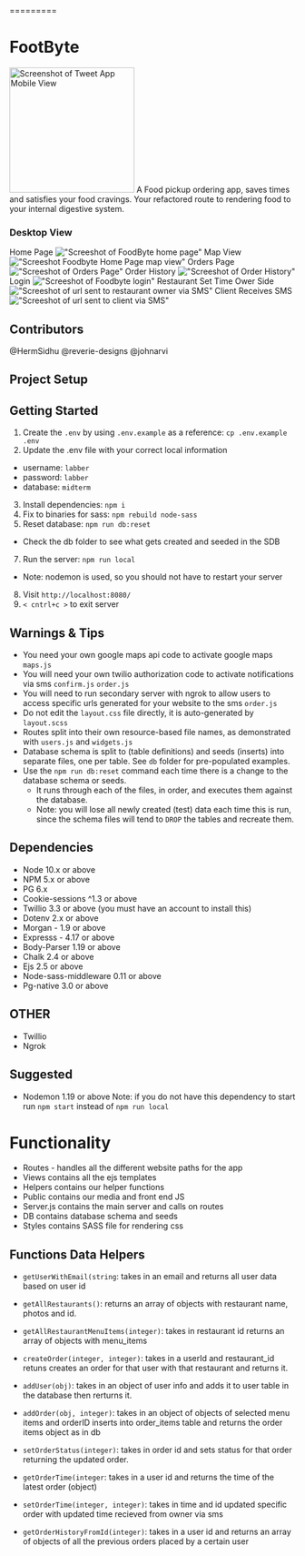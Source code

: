 
=========
# FootByte
<img src=""  alt="Screenshot of Tweet App Mobile View" width="220">
A Food pickup ordering app, saves times and satisfies your food cravings.
Your refactored route to rendering food to your internal digestive system.


### Desktop View

Home Page
!["Screeshot of FoodByte home page"]()
Map View
!["Screeshot Foodbyte Home Page map view"]()
Orders Page
!["Screeshot of Orders Page"]()
Order History
!["Screeshot of Order History"]()
Login
!["Screeshot of Foodbyte login"]()
Restaurant Set Time Ower Side 
!["Screeshot of url sent to restaurant owner via SMS"]()
Client Receives SMS
!["Screeshot of url sent to client via SMS"]()

## Contributors

@HermSidhu
@reverie-designs
@johnarvi

## Project Setup

## Getting Started

1. Create the `.env` by using `.env.example` as a reference: `cp .env.example .env`
2. Update the .env file with your correct local information 
  - username: `labber` 
  - password: `labber` 
  - database: `midterm`
3. Install dependencies: `npm i`
4. Fix to binaries for sass: `npm rebuild node-sass`
5. Reset database: `npm run db:reset`
  - Check the db folder to see what gets created and seeded in the SDB
7. Run the server: `npm run local`
  - Note: nodemon is used, so you should not have to restart your server
8. Visit `http://localhost:8080/`
9. `< cntrl+c >` to exit server

## Warnings & Tips
- You need your own google maps api code to activate google maps `maps.js`
- You will need your own twilio authorization code to activate notifications via sms `confirm.js` `order.js`
- You will need to run secondary server with ngrok to allow users to access specific urls generated for your website to the sms `order.js`
- Do not edit the `layout.css` file directly, it is auto-generated by `layout.scss`
- Routes split into their own resource-based file names, as demonstrated with `users.js` and `widgets.js`
- Database schema  is split to (table definitions) and seeds (inserts) into separate files, one per table. See `db` folder for pre-populated examples. 
- Use the `npm run db:reset` command each time there is a change to the database schema or seeds. 
  - It runs through each of the files, in order, and executes them against the database. 
  - Note: you will lose all newly created (test) data each time this is run, since the schema files will tend to `DROP` the tables and recreate them.

## Dependencies

- Node 10.x or above
- NPM 5.x or above
- PG 6.x
- Cookie-sessions ^1.3 or above 
- Twillio 3.3 or above (you must have an account to install this)
- Dotenv 2.x or above
- Morgan - 1.9 or above
- Expresss - 4.17 or above
- Body-Parser 1.19 or above
- Chalk 2.4 or above
- Ejs 2.5 or above
- Node-sass-middleware 0.11 or above
- Pg-native 3.0 or above
## OTHER
- Twillio
- Ngrok

## Suggested
- Nodemon 1.19 or above
Note: if you do not have this dependency to start run `npm start` instead of `npm run local`

# Functionality 

- Routes - handles all the different website paths for the app
- Views contains all the ejs templates
- Helpers contains our helper functions
- Public contains our media and front end JS
- Server.js contains the main server and calls on routes
- DB contains database schema and seeds
- Styles contains SASS file for rendering css

## Functions Data Helpers
- `getUserWithEmail(string`: takes in an email and returns all user data based on user id
- `getAllRestaurants()`:  returns an array of objects with restaurant name, photos and id.
- `getAllRestaurantMenuItems(integer)`: takes in restaurant id returns an array of objects with menu_items
- `createOrder(integer, integer)`: takes in a userId and restaurant_id retuns creates an order for that user with that restaurant and returns it.
- `addUser(obj)`: takes in an object of user info and adds it to user table in the database then rerturns it.
- `addOrder(obj, integer)`: takes in an object of objects of selected menu items and  orderID inserts into order_items table and returns the order items object as in db

- `setOrderStatus(integer)`: takes in order id and sets status for that order returning the updated order.

- `getOrderTime(integer`: takes in a user id and returns the time of the latest order (object)

- `setOrderTime(integer, integer)`: takes in time and id updated specific order with updated time recieved from owner via sms

- `getOrderHistoryFromId(integer)`: takes in a user id and returns an array of objects of all the previous orders placed by a certain user

